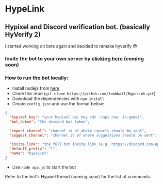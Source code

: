 # HypeLink
Hypixel and Discord verification bot. (basically HyVerify 2)
---
i started working on bots again and decided to remake hyverify 😳

### Invite the bot to your own server by [clicking here](https://bonk.ml/invite) (coming soon)

### How to run the bot locally:

- Install nodejs from [here](https://nodejs.org/en/)
- Clone this repo (`git clone https://github.com/foobball/HypeLink.git`)
- Download the dependencies with `npm install`
- Create `config.json` and use the format below:
```json
{
  "hypixel_key": "your hypixel api key (do '/api new' in-game)",
  "bot_token": "the discord bot token",
  
  "report_channel": "channel id of where reports should be sent",
  "suggest_channel": "channel id of where suggestions should be sent",
  
  "invite_link": "the full bot invite link (e.g. https://discord.com/api/oauth2/authorize?client_id=478330652119400451&permissions=8&scope=bot)",
  "default_prefix": "!",
  "name": "HypeLink"
}
```
- Use `node app.js` to start the bot

Refer to the bot's Hypixel thread (coming soon) for the list of commands.
